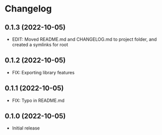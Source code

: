 # Changelog

## 0.1.3 (2022-10-05)

- EDIT: Moved README.md and CHANGELOG.md to project folder, and created a symlinks for root

## 0.1.2 (2022-10-05)

- FIX: Exporting library features

## 0.1.1 (2022-10-05)

- FIX: Typo in README.md

## 0.1.0 (2022-10-05)

- Initial release
